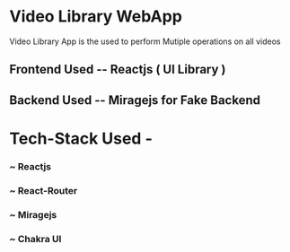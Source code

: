 # Video Library WebApp 
 Video Library App is the used to perform Mutiple  operations on all videos  

 <h2>  Frontend Used -- Reactjs (  UI  Library ) </h2> 
 <h2>  Backend Used  -- Miragejs for Fake Backend </h2> 

 # Tech-Stack  Used -
 <h3> ~ Reactjs  </h3>
 <h3> ~ React-Router </h3>
 <h3> ~ Miragejs  </h3>
 <h3> ~ Chakra UI  </h3>
 

